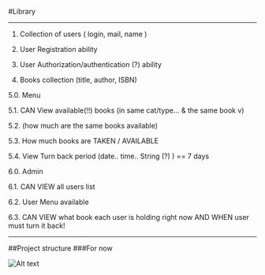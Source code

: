 #Library

---


1. Collection of users ( login, mail, name )

2. User Registration ability

3. User Authorization/authentication (?) ability

4. Books collection (title, author, ISBN)

5.0. Menu

5.1. CAN View available(!!) books (in same cat/type... & the same book v)

5.2. (how much are the same books available)

5.3. How much books are TAKEN / AVAILABLE

5.4. View Turn back period (date.. time.. String (?) ) == 7 days

6.0. Admin

6.1. CAN VIEW all users list

6.2. User Menu available

6.3. CAN VIEW what book each user is holding right now AND WHEN user must turn it back!



---
##Project structure
###For now


![Alt text](http://bwstudio.net.ua/lib2.png "Optional title")